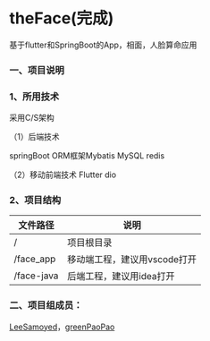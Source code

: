 # theFace(完成)
基于flutter和SpringBoot的App，相面，人脸算命应用

### 一、项目说明

### 1、所用技术

采用C/S架构

（1）后端技术 

springBoot 
ORM框架Mybatis   MySQL
redis  

（2）移动前端技术
Flutter  dio



### 2、项目结构

| 文件路径   | 说明                         |
| ---------- | ---------------------------- |
| /          | 项目根目录                   |
| /face_app  | 移动端工程，建议用vscode打开 |
| /face-java | 后端工程，建议用idea打开     |





### 二、项目组成员：

[LeeSamoyed](<https://github.com/LeeSamoyed >)，[greenPaoPao](<https://github.com/greenPaoPao>)









